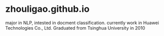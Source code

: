 # zhouligao.github.io
major in NLP, intested in docment classification.
currently work in Huawei Technologies Co., Ltd.
Graduated from Tsinghua University in 2010
